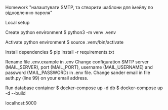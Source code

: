 Homework
"налаштувати SMTP, та створити шаблони для імейлу по відновленню пароля"

Local setup

Create python environment
$ python3 -m venv .venv

Activate python environment
$ source .venv/bin/activate

Install dependencies
$ pip install -r requirements.txt

Rename file .env.example in .env
Change configuration SMTP server (MAIL_SERVER), port (MAIL_PORT), username (MAIL_USERNAME) and password (MAIL_PASSWORD)
in .env file. Change sander email in file auth.py (line 99) on your email address.  

Run database container
$ docker-compose up -d db
$ docker-compose up -d --build

localhost:5000

